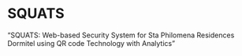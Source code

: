 # SQUATS
“SQUATS: Web-based Security System for Sta Philomena Residences Dormitel using QR code Technology with Analytics”
